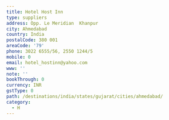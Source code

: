 ```yaml
---
title: Hotel Host Inn
type: suppliers
address: Opp. Le Meridian  Khanpur
city: Ahmedabad
country: India
postalCode: 380 001
areaCode: '79'
phone: 3022 6555/56, 2550 1244/5
mobile: 0
email: hotel_hostinn@yahoo.com
www: ''
note: ''
bookThrough: 0
currency: INR
gstType: 0
path: /destinations/india/states/gujarat/cities/ahmedabad/
category:
  - H
---
```


